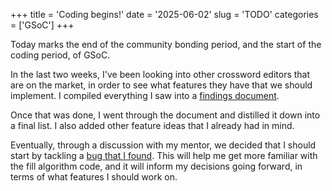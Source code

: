 +++
title      = 'Coding begins!'
date       = '2025-06-02'
slug       = 'TODO'
categories = ['GSoC']
+++

Today marks the end of the community bonding period, and the start of the coding period, of GSoC.

In the last two weeks, I've been looking into other crossword editors that are on the market, in order to see what features they have that we should implement. I compiled everything I saw into a [findings document](https://pad.gnome.org/s/aGYPwTen5).

Once that was done, I went through the document and distilled it down into a final list. I also added other feature ideas that I already had in mind.

Eventually, through a discussion with my mentor, we decided that I should start by tackling a [bug that I found](https://gitlab.gnome.org/jrb/crosswords/-/issues/269). This will help me get more familiar with the fill algorithm code, and it will inform my decisions going forward, in terms of what features I should work on.